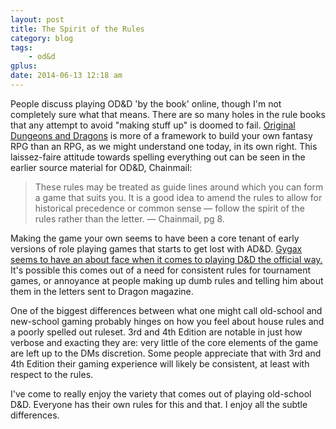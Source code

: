 ```yaml
---
layout: post
title: The Spirit of the Rules
category: blog
tags:
    - od&d
gplus:
date: 2014-06-13 12:18 am
---
```


People discuss playing OD&D 'by the book' online, though I'm not completely sure what that means. There are so many holes in the rule books that any attempt to avoid "making stuff up" is doomed to fail. [Original Dungeons and Dragons][1] is more of a framework to build your own fantasy RPG than an RPG, as we might understand one today, in its own right. This laissez-faire attitude towards spelling everything out can be seen in the earlier source material for OD&D, Chainmail:

> These rules may be treated as guide lines around which you can form a game that suits you. It is a good idea to amend the rules to allow for historical precedence or common sense — follow the spirit of the rules rather than the letter. — Chainmail, pg 8.

Making the game your own seems to have been a core tenant of early versions of role playing games that starts to get lost with AD&D. [Gygax seems to have an about face when it comes to playing D&D the official way.][2] It's possible this comes out of a need for consistent rules for tournament games, or annoyance at people making up dumb rules and telling him about them in the letters sent to Dragon magazine.

One of the biggest differences between what one might call old-school and new-school gaming probably hinges on how you feel about house rules and a poorly spelled out ruleset. 3rd and 4th Edition are notable in just how verbose and exacting they are: very little of the core elements of the game are left up to the DMs discretion. Some people appreciate that with 3rd and 4th Edition their gaming experience will likely be consistent, at least with respect to the rules.

I've come to really enjoy the variety that comes out of playing old-school D&D. Everyone has their own rules for this and that. I enjoy all the subtle differences.

[1]: /tag/od&d/
[2]: /blog/reading-the-dmg-I/
